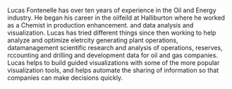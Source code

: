 Lucas Fontenelle has over ten years of experience in the Oil and Energy industry. He began his career in the oilfeild at Halliburton where he worked as a Chemist in production enhancement.  and data analysis and visualization. Lucas has tried different things since then working to help analyze and optimize eletrcity generating plant operations, datamanagement scientific research and analysis of operations, reserves, rccounting and drilling and development data for oil and gas companies.  Lucas helps to build guided visualizations with some of the more popular visualization tools, and helps automate the sharing of information so that companies can make decisions quickly.

